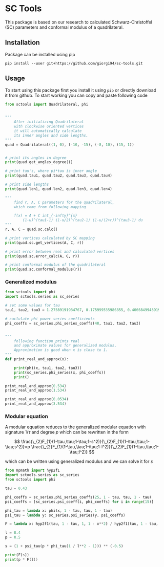 # SC Tools

This package is based on our research to calculated Schwarz-Christoffel (SC) parameters and conformal modulus of a quadrilateral.

## Installation

Package can be installed using pip

```
pip install --user git+https://github.com/giorgi94/sc-tools.git
```

## Usage

To start using this package first you install it using `pip` or directly download it from github. To start working you can copy and paste following code

```python
from sctools import Quadrilateral, phi


"""
    After initializing Quadrilateral
    with clockwise oriented vertices
    it will automatically calculate
    its inner angles and side lengths.
"""
quad = Quadrilateral((1, 0), (-10, -15), (-8, 10), (15, 1))


# print its angles in degree
print(quad.get_angles_degree())

# print tau's, where pi*tau is inner angle
print(quad.tau1, quad.tau2, quad.tau3, quad.tau4)

# print side lengths
print(quad.len1, quad.len2, quad.len3, quad.len4)

"""
    find r, A, C parameters for the quadrilateral,
    which come from following mapping

    f(x) = A + C int_{-infty}^{x}
        (1-u)^(tau1-1) (1-u/2)^(tau2-1) (1-u/(2+r))^(tau3-1) du
"""
r, A, C = quad.sc.calc()

# print vertices calculated by SC mapping
print(quad.sc.get_vertices(A, C, r))

# print error between real and calculated vertices
print(quad.sc.error_calc(A, C, r))

# print conformal modulus of the quadrilateral
print(quad.sc.conformal_modulus(r))

```

### Generalized modulus

```python
from sctools import phi
import sctools.series as sc_series

# set some values for tau
tau1, tau2, tau3 = 1.27589191934767, 0.175999535986355, 0.406684994391987

# caclulate phi power series coefficients
phi_coeffs = sc_series.phi_series_coeffs(40, tau1, tau2, tau3)


"""
    following function prints real
    and approximate values for generalized modulus.
    Approximation is good when x is close to 1.
"""
def print_real_and_approx(x):

    print(phi(x, tau1, tau2, tau3))
    print(sc_series.phi_series(x, phi_coeffs))
    print()

print_real_and_approx(0.534)
print_real_and_approx(1.534)

print_real_and_approx(0.0534)
print_real_and_approx(3.534)


```

### Modular equation

A modular equation reduces to the generalized modular equation with signature $1/\tau$ and degree $p$ which can be rewritten in the form

$$
    \frac{\_{2}F_{1}(1-\tau,\tau;1-\tau;1-s^2)}{\_{2}F_{1}(1-\tau,\tau;1-\tau;s^2)}=p
    \frac{\_{2}F_{1}(1-\tau,\tau;1-\tau;1-l^2)}{\_{2}F_{1}(1-\tau,\tau;1-\tau;l^2)}
$$

which can be written using generalized modulus and we can solve it for $s$

```python
from mpmath import hyp2f1
import sctools.series as sc_series
from sctools import phi

tau = 0.43

phi_coeffs = sc_series.phi_series_coeffs(25, 1 - tau, tau, 1 - tau)
psi_coeffs = [sc_series.psi_coeff(i, phi_coeffs) for i in range(15)]

phi_tau = lambda x: phi(x, 1 - tau, tau, 1 - tau)
psi_tau = lambda y: sc_series.psi_series(y, psi_coeffs)

F = lambda x: hyp2f1(tau, 1 - tau, 1, 1 - x**2) / hyp2f1(tau, 1 - tau, 1, x**2)

l = 0.4
p = 0.5

s = (1 + psi_tau(p * phi_tau(1 / l**2 - 1))) ** (-0.5)

print(F(s))
print(p * F(l))

```